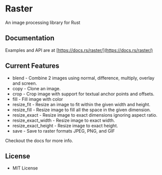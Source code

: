 # Raster

An image processing library for Rust

## Documentation

Examples and API are at [https://docs.rs/raster/](https://docs.rs/raster/)

## Current Features

* blend - Combine 2 images using normal, difference, multiply, overlay and screen.
* copy - Clone an image.
* crop - Crop image with support for textual anchor points and offsets.
* fill - Fill image with color
* resize_fit - Resize an image to fit within the given width and height. 
* resize_fill - Resize image to fill all the space in the given dimension.
* resize_exact - Resize image to exact dimensions ignoring aspect ratio. 
* resize_exact_width - Resize image to exact width.
* resize_exact_height - Resize image to exact height.
* save - Save to raster formats JPEG, PNG, and GIF

Checkout the docs for more info.

## License
- MIT License
